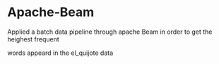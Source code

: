 # Apache-Beam

Applied a batch data pipeline through apache Beam in order to get the heighest frequent

words appeard in the el_quijote data 
